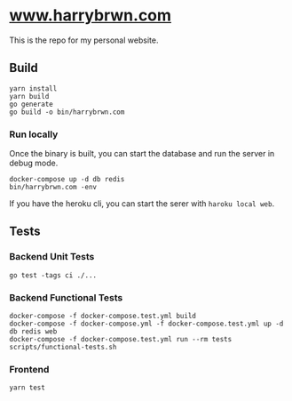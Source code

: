# www.harrybrwn.com

This is the repo for my personal website.

## Build

```
yarn install
yarn build
go generate
go build -o bin/harrybrwn.com
```

### Run locally

Once the binary is built, you can start the database and run the server in debug
mode.

```
docker-compose up -d db redis
bin/harrybrwn.com -env
```

If you have the heroku cli, you can start the serer with `haroku local web`.


## Tests

### Backend Unit Tests

```
go test -tags ci ./...
```

### Backend Functional Tests

```
docker-compose -f docker-compose.test.yml build
docker-compose -f docker-compose.yml -f docker-compose.test.yml up -d db redis web
docker-compose -f docker-compose.test.yml run --rm tests scripts/functional-tests.sh
```

### Frontend

```
yarn test
```

